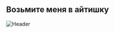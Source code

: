 ## Возьмите меня в айтишку

![Header](![DSC07691](https://github.com/user-attachments/assets/f4fd6024-5f68-48c3-8625-e54b8b06dd58)
)

<!--
**MariaEgorova421/MariaEgorova421** is a ✨ _special_ ✨ repository because its `README.md` (this file) appears on your GitHub profile.

Here are some ideas to get you started:

- 🔭 I’m currently working on ...
- 🌱 I’m currently learning ...
- 👯 I’m looking to collaborate on ...
- 🤔 I’m looking for help with ...
- 💬 Ask me about ...
- 📫 How to reach me: ...
- 😄 Pronouns: ...
- ⚡ Fun fact: ...
-->
